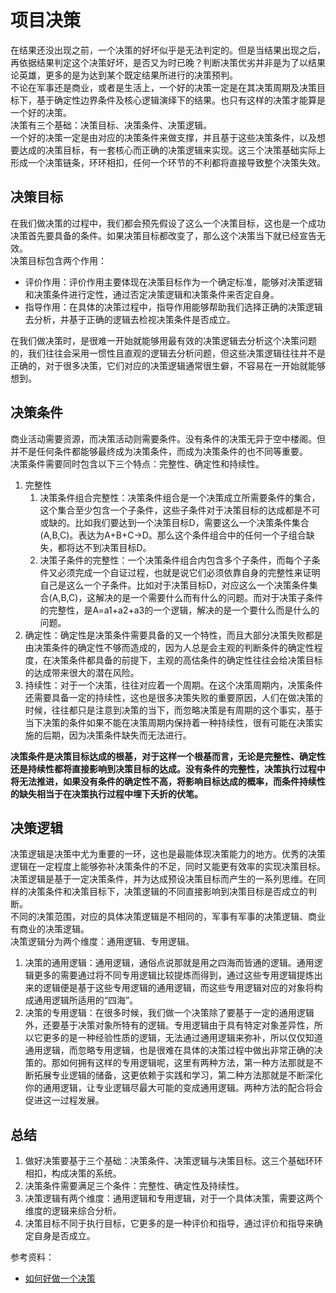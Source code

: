 # 项目决策

在结果还没出现之前，一个决策的好坏似乎是无法判定的。但是当结果出现之后，再依据结果判定这个决策好坏，是否又为时已晚？判断决策优劣并非是为了以结果论英雄，更多的是为达到某个既定结果所进行的决策预判。<br />不论在军事还是商业，或者是生活上，一个好的决策一定是在其决策周期及决策目标下，基于确定性边界条件及核心逻辑演绎下的结果。也只有这样的决策才能算是一个好的决策。<br />决策有三个基础：决策目标、决策条件、决策逻辑。<br />一个好的决策一定是由对应的决策条件来做支撑，并且基于这些决策条件，以及想要达成的决策目标，有一套核心而正确的决策逻辑来实现。这三个决策基础实际上形成一个决策链条，环环相扣，任何一个环节的不利都将直接导致整个决策失效。
## 决策目标
在我们做决策的过程中，我们都会预先假设了这么一个决策目标，这也是一个成功决策首先要具备的条件。如果决策目标都改变了，那么这个决策当下就已经宣告无效。<br />决策目标包含两个作用：

- 评价作用：评价作用主要体现在决策目标作为一个确定标准，能够对决策逻辑和决策条件进行定性，通过否定决策逻辑和决策条件来否定自身。
- 指导作用：在具体的决策过程中，指导作用能够帮助我们选择正确的决策逻辑去分析，并基于正确的逻辑去检视决策条件是否成立。

在我们做决策时，是很难一开始就能够用最有效的决策逻辑去分析这个决策问题的，我们往往会采用一惯性且直观的逻辑去分析问题，但这些决策逻辑往往并不是正确的，对于很多决策，它们对应的决策逻辑通常很生僻，不容易在一开始就能够想到。
## 决策条件
商业活动需要资源，而决策活动则需要条件。没有条件的决策无异于空中楼阁。但并不是任何条件都能够最终成为决策条件，而成为决策条件的也不同等重要。<br />决策条件需要同时包含以下三个特点：完整性、确定性和持续性。

1. 完整性 
   1. 决策条件组合完整性：决策条件组合是一个决策成立所需要条件的集合，这个集合至少包含一个子条件，这些子条件对于决策目标的达成都是不可或缺的。比如我们要达到一个决策目标D，需要这么一个决策条件集合(A,B,C)。表达为A+B+C→D。那么这个条件组合中的任何一个子组合缺失，都将达不到决策目标D。
   2. 决策子条件的完整性：一个决策条件组合内包含多个子条件，而每个子条件又必须完成一个自证过程，也就是说它们必须依靠自身的完整性来证明自己是这么一个子条件。比如对于决策目标D，对应这么一个决策条件集合(A,B,C)，这解决的是一个需要什么而有什么的问题。而对于决策子条件的完整性，是A=a1+a2+a3的一个逻辑，解决的是一个要什么而是什么的问题。
2. 确定性：确定性是决策条件需要具备的又一个特性，而且大部分决策失败都是由决策条件的确定性不够而造成的，因为人总是会主观的判断条件的确定性程度，在决策条件都具备的前提下，主观的高估条件的确定性往往会给决策目标的达成带来很大的潜在风险。
3. 持续性：对于一个决策，往往对应着一个周期。在这个决策周期内，决策条件还需要具备一定的持续性，这也是很多决策失败的重要原因，人们在做决策的时候，往往都只是注意到决策的当下，而忽略决策是有周期的这个事实，基于当下决策的条件如果不能在决策周期内保持着一种持续性，很有可能在决策实施的后期，因为决策条件缺失而无法进行。

**决策条件是决策目标达成的根基，对于这样一个根基而言，无论是完整性、确定性还是持续性都将直接影响到决策目标的达成。没有条件的完整性，决策执行过程中将无法推进，如果没有条件的确定性不高，将影响目标达成的概率，而条件持续性的缺失相当于在决策执行过程中埋下夭折的伏笔。**
## 决策逻辑
决策逻辑是决策中尤为重要的一环，这也是最能体现决策能力的地方。优秀的决策逻辑在一定程度上能够弥补决策条件的不足，同时又能更有效率的实现决策目标。<br />决策逻辑是基于一定决策条件，并为达成预设决策目标而产生的一系列思维。在同样的决策条件和决策目标下，决策逻辑的不同直接影响到决策目标是否成立的判断。<br />不同的决策范围，对应的具体决策逻辑是不相同的，军事有军事的决策逻辑、商业有商业的决策逻辑。<br />决策逻辑分为两个维度：通用逻辑、专用逻辑。

1. 决策的通用逻辑：通用逻辑，通俗点说那就是用之四海而皆通的逻辑。通用逻辑更多的需要通过将不同专用逻辑比较提炼而得到，通过这些专用逻辑提炼出来的逻辑便是基于这些专用逻辑的通用逻辑，而这些专用逻辑对应的对象将构成通用逻辑所适用的“四海”。
2. 决策的专用逻辑：在很多时候，我们做一个决策除了要基于一定的通用逻辑外，还要基于决策对象所特有的逻辑。专用逻辑由于具有特定对象差异性，所以它更多的是一种经验性质的逻辑，无法通过通用逻辑来弥补，所以仅仅知道通用逻辑，而忽略专用逻辑，也是很难在具体的决策过程中做出非常正确的决策的。那如何拥有这样的专用逻辑呢，这里有两种方法，第一种方法那就是不断拓展专业逻辑的储备，这更依赖于实践和学习，第二种方法那就是不断深化你的通用逻辑，让专业逻辑尽最大可能的变成通用逻辑。两种方法的配合将会促进这一过程发展。
## 总结

1. 做好决策要基于三个基础：决策条件、决策逻辑与决策目标。这三个基础环环相扣，构成决策的系统。
2. 决策条件需要满足三个条件：完整性、确定性及持续性。
3. 决策逻辑有两个维度：通用逻辑和专用逻辑，对于一个具体决策，需要这两个维度的逻辑来综合分析。
4. 决策目标不同于执行目标，它更多的是一种评价和指导，通过评价和指导来确定自身是否成立。

参考资料：

- [如何好做一个决策](https://zhuanlan.zhihu.com/p/29583983)

